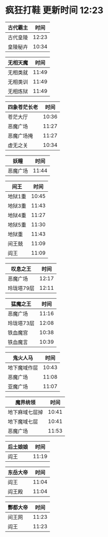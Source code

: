 # 疯狂打鞋 更新时间 12:23

| 古代霸主   | 时间    |
|--------|-------|
| 古代皇陵 | 12:23 |
| 皇陵秘卉 | 10:34 |

| 无相天魔   | 时间    |
|--------|-------|
| 无相类就 | 11:49 |
| 无相类训 | 11:49 |
| 无相炼狱 | 11:49 |

| 四象苍茫长老   | 时间    |
|--------|-------|
| 苍茫大厅 | 10:36 |
| 恶魔广场 | 11:27 |
| 恶魔广场掩 | 11:27 |
| 虚无之关 | 10:34 |

| 妖瞳   | 时间    |
|--------|-------|
| 恶魔广场 | 11:44 |

| 间王   | 时间    |
|--------|-------|
| 地狱1重 | 10:45 |
| 地狱3重 | 11:43 |
| 地狱4重 | 11:27 |
| 地狱5重 | 11:30 |
| 地狱重 | 11:43 |
| 间王兢 | 11:09 |
| 阎王 | 11:09 |

| 叹息之王   | 时间    |
|--------|-------|
| 恶魔广场 | 12:17 |
| 玲珑塔79层 | 12:11 |

| 猛魔之王   | 时间    |
|--------|-------|
| 恶魔广场 | 11:16 |
| 玲珑塔73层 | 12:08 |
| 铁血魔宫 | 10:38 |
| 铁血魔言 | 10:39 |

| 鬼火人马   | 时间    |
|--------|-------|
| 地下魔域作层 | 10:43 |
| 恶魔广场 | 11:08 |
| 亚魔广场 | 11:07 |

| 魔界统领   | 时间    |
|--------|-------|
| 地下麻域七层掉 | 10:41 |
| 地下魔域七层 | 10:41 |
| 恶魔广场 | 11:53 |

| 后土娘娘   | 时间    |
|--------|-------|
| 阎王 | 11:19 |

| 东岳大帝   | 时间    |
|--------|-------|
| 阎王 | 11:04 |
| 阎王殿 | 11:04 |

| 酆都大帝   | 时间    |
|--------|-------|
| 间王网 | 11:23 |
| 阎王 | 11:23 |